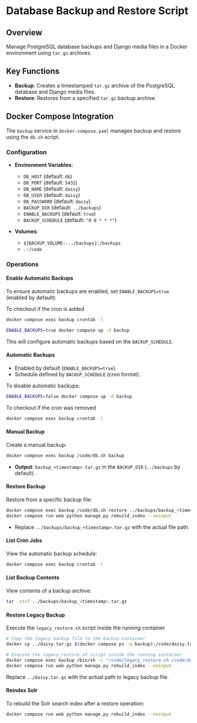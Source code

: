 # Database Backup and Restore Script

## Overview
Manage PostgreSQL database backups and Django media files in a Docker environment using `tar.gz` archives.

## Key Functions
- **Backup**: Creates a timestamped `tar.gz` archive of the PostgreSQL database and Django media files.
- **Restore**: Restores from a specified `tar.gz` backup archive.

## Docker Compose Integration
The `backup` service in `docker-compose.yaml` manages backup and restore using the `db.sh` script.

### Configuration

- **Environment Variables**:
  - `DB_HOST` (default: `db`)
  - `DB_PORT` (default: `5432`)
  - `DB_NAME` (default: `daisy`)
  - `DB_USER` (default: `daisy`)
  - `DB_PASSWORD` (default: `daisy`)
  - `BACKUP_DIR` (default: `../backups`)
  - `ENABLE_BACKUPS` (default: `true`)
  - `BACKUP_SCHEDULE` (default: `"0 0 * * *"`)

- **Volumes**:
  - `${BACKUP_VOLUME:-../backups}:/backups`
  - `.:/code`

### Operations

#### Enable Automatic Backups
To ensure automatic backups are enabled, set `ENABLE_BACKUPS=true` (enabled by default):

To checkout if the cron is added 

```bash
docker compose exec backup crontab -l
```

```bash
ENABLE_BACKUPS=true docker compose up -d backup
```
This will configure automatic backups based on the `BACKUP_SCHEDULE`.

#### Automatic Backups
- Enabled by default (`ENABLE_BACKUPS=true`).
- Schedule defined by `BACKUP_SCHEDULE` (cron format).

To disable automatic backups:
```bash
ENABLE_BACKUPS=false docker compose up -d backup
```

To checkout if the cron was removed 

```bash
docker compose exec backup crontab -l
```


#### Manual Backup
Create a manual backup:
```bash
docker compose exec backup /code/db.sh backup
```
- **Output**: `backup_<timestamp>.tar.gz` in the `BACKUP_DIR` (`../backups` by default).

#### Restore Backup
Restore from a specific backup file:
```bash
docker compose exec backup /code/db.sh restore ../backups/backup_<timestamp>.tar.gz
docker compose run web python manage.py rebuild_index --noinput
```
- Replace `../backups/backup_<timestamp>.tar.gz` with the actual file path.


#### List Cron Jobs
View the automatic backup schedule:
```bash
docker compose exec backup crontab -l
```

#### List Backup Contents
View contents of a backup archive:
```bash
tar -ztvf ../backups/backup_<timestamp>.tar.gz
```


#### Restore Legacy Backup
Execute the `legacy_restore.sh` script inside the running container

```bash
# Copy the legacy backup file to the backup container
docker cp ../daisy.tar.gz $(docker compose ps -q backup):/code/daisy.tar.gz

# Execute the legacy_restore.sh script inside the running container
docker compose exec backup /bin/sh -c "/code/legacy_restore.sh /code/daisy.tar.gz && rm /code/daisy.tar.gz"
docker compose run web python manage.py rebuild_index --noinput
```
Replace `../daisy.tar.gz` with the actual path to legacy backup file.


#### Reindex Solr

To rebuild the Solr search index after a restore operation:

```bash
docker compose run web python manage.py rebuild_index --noinput
```